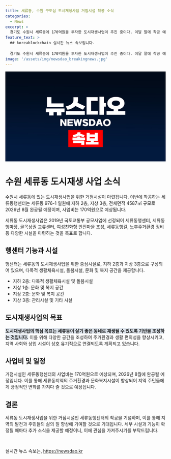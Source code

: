 ```yaml
---
title: 세류동, 수원 구도심 도시재생사업 거점시설 착공 소식
categories:
  - News
excerpt: >
  경기도 수원시 세류동에 170억원을 투자한 도시재생사업이 추진 중이다. 이달 말에 착공 예정인 세류동행센터는 2026년 8월 완공될 예정으로, 지하 2층과 지상 3층으로 구성되며 4587㎡의 면적을 가진다. 이를 통해 다목적 생활체육시설과 돌봄시설, 문화 및 복지 공간을 제공하고 주차 문제를 개선할 계획이다. 이 사업을 통해 세류동이 살기 좋은 동네로 재생될 수 있도록 기반을 조성하고 있다. (단어 수: 98)
feature_text: >
  ## koreablockchain 실시간 뉴스 속보입니다.

  경기도 수원시 세류동에 170억원을 투자한 도시재생사업이 추진 중이다. 이달 말에 착공 예정인 세류동행센터는 2026년 8월 완공될 예정으로, 지하 2층과 지상 3층으로 구성되며 4587㎡의 면적을 가진다. 이를 통해 다목적 생활체육시설과 돌봄시설, 문화 및 복지 공간을 제공하고 주차 문제를 개선할 계획이다. 이 사업을 통해 세류동이 살기 좋은 동네로 재생될 수 있도록 기반을 조성하고 있다. (단어 수: 98)
image: '/assets/img/newsdao_breakingnews.jpg'
---
```


<p><img src="/assets/img/newsdao_breakingnews.jpg" alt="koreablockchain 속보" /></p>

<h1>수원 세류동 도시재생 사업 소식</h1>

<p>수원시 세류동에 있는 도시재생사업을 위한 거점시설이 마련됩니다. 이번에 착공하는 세류동행센터는 세류동 976-1 일원에 지하 2층, 지상 3층, 전체면적 4587㎡ 규모로 2026년 8월 완공될 예정이며, 사업비는 170억원으로 예상됩니다.</p>

<p data-ke-size="size16">세류동 도시재생사업은 2019년 국토교통부 공모사업에 선정되어 세류동행센터, 세류동행마당, 골목상권 교류센터, 여성친화형 안전마을 조성, 세류동행길, 노후주거환경 정비 등 다양한 시설을 마련하는 것을 목표로 합니다.</p>

<h2 data-ke-size="size26">행센터 기능과 시설</h2>

<p>행센터는 세류동의 도시재생사업을 위한 중심시설로, 지하 2층과 지상 3층으로 구성되어 있으며, 다목적 생활체육시설, 돌봄시설, 문화 및 복지 공간을 제공합니다.</p>

<ul>
  <li>지하 2층: 다목적 생활체육시설 및 돌봄시설</li>
  <li>지상 1층: 문화 및 복지 공간</li>
  <li>지상 2층: 문화 및 복지 공간</li>
  <li>지상 3층: 관리시설 및 기타 시설</li>
</ul>

<h2 data-ke-size="size26">도시재생사업의 목표</h2>

<p><b><span style="background-color: #21538527;">도시재생사업의 핵심 목표는 세류동이 살기 좋은 동네로 재생될 수 있도록 기반을 조성하는 것입니다.</span></b> 이를 위해 다양한 공간을 조성하여 주거환경과 생활 편의성을 향상시키고, 지역 사회와 상업 시설이 상호 유기적으로 연결되도록 계획되고 있습니다.</p>

<h2 data-ke-size="size26">사업비 및 일정</h2>

<p>거점시설인 세류동행센터의 사업비는 170억원으로 예상되며, 2026년 8월에 완공될 예정입니다. 이를 통해 세류동지역의 주거환경과 문화복지시설이 향상되어 지역 주민들에게 긍정적인 변화를 가져다 줄 것으로 예상됩니다.</p>

<h2 data-ke-size="size26">결론</h2>

<p>세류동 도시재생사업을 위한 거점시설인 세류동행센터의 착공을 기념하며, 이를 통해 지역의 발전과 주민들의 삶의 질 향상에 기여할 것으로 기대됩니다. 세부 시설과 기능이 확정될 때마다 추가 소식을 제공할 예정이니, 이에 관심을 가져주시기를 부탁드립니다.</p>

<p data-ke-size="size16">&nbsp;</p>
실시간 뉴스 속보는, <a href="https://newsdao.kr" rel="dofollow">https://newsdao.kr</a>


